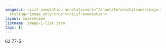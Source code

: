```yaml
---
imagescr: <iiif-annotation annotationurl="/annotate/annotations/image-1-001.json"
  styling="image_only:true"></iiif-annotation>
layout: searchview
listname: image-1-list.json
tags: []
---
```

62.77-5